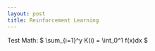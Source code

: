 ```yaml
---
layout: post
title: Reinforcement Learning
---
```


Test Math:
$ \sum_{i=1}^y K(i) = \int_0^1 f(x)dx $
